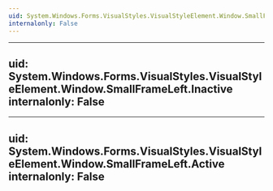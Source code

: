 ```yaml
---
uid: System.Windows.Forms.VisualStyles.VisualStyleElement.Window.SmallFrameLeft
internalonly: False
---
```


---
uid: System.Windows.Forms.VisualStyles.VisualStyleElement.Window.SmallFrameLeft.Inactive
internalonly: False
---

---
uid: System.Windows.Forms.VisualStyles.VisualStyleElement.Window.SmallFrameLeft.Active
internalonly: False
---
